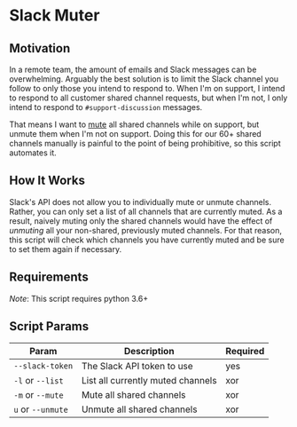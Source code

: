 # Slack Muter

## Motivation

In a remote team, the amount of emails and Slack messages can be overwhelming. Arguably the best solution is to limit 
the Slack channel you follow to only those you intend to respond to. When I'm on support, I intend to respond to all 
customer shared channel requests, but when I'm not, I only intend to respond to `#support-discussion` messages. 

That means I want to [mute](https://get.slack.help/hc/en-us/articles/204411433-Mute-a-channel) all shared channels while
on support, but unmute them when I'm not on support. Doing this for our 60+ shared channels manually is painful to the
point of being prohibitive, so this script automates it.

## How It Works

Slack's API does not allow you to individually mute or unmute channels. Rather, you can only set a list of all channels
that are currently muted. As a result, naively muting only the shared channels would have the effect of _unmuting_ all 
your non-shared, previously muted channels. For that reason, this script will check which channels you have currently 
muted and be sure to set them again if necessary. 

## Requirements

*Note*: This script requires python 3.6+

## Script Params

| Param               | Description                                                                                   | Required |
|---------------------|-----------------------------------------------------------------------------------------------|----------|
| `--slack-token`     | The Slack API token to use                                                                    | yes      |
| `-l` or `--list`    | List all currently muted channels                                                 | xor      |
| `-m` or `--mute`    | Mute all shared channels                                                 | xor      |
| `u` or `--unmute`   | Unmute all shared channels                                               | xor      |
